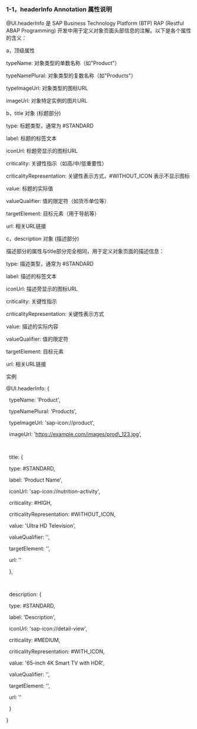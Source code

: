 ### **1-1，headerInfo Annotation 属性说明**

@UI.headerInfo 是 SAP Business Technology Platform (BTP) RAP (Restful ABAP Programming) 开发中用于定义对象页面头部信息的注解。以下是各个属性的含义：



a，顶级属性

typeName: 对象类型的单数名称（如"Product"）



typeNamePlural: 对象类型的复数名称（如"Products"）



typeImageUrl: 对象类型的图标URL



imageUrl: 对象特定实例的图片URL



b，title 对象 (标题部分)

type: 标题类型，通常为 #STANDARD



label: 标题的标签文本



iconUrl: 标题旁显示的图标URL



criticality: 关键性指示（如高/中/低重要性）



criticalityRepresentation: 关键性表示方式，#WITHOUT\_ICON 表示不显示图标



value: 标题的实际值



valueQualifier: 值的限定符（如货币单位等）



targetElement: 目标元素（用于导航等）



url: 相关URL链接



c，description 对象 (描述部分)

描述部分的属性与title部分完全相同，用于定义对象页面的描述信息：



type: 描述类型，通常为 #STANDARD



label: 描述的标签文本



iconUrl: 描述旁显示的图标URL



criticality: 关键性指示



criticalityRepresentation: 关键性表示方式



value: 描述的实际内容



valueQualifier: 值的限定符



targetElement: 目标元素



url: 相关URL链接



实例

@UI.headerInfo: {

&nbsp; typeName: 'Product',

&nbsp; typeNamePlural: 'Products',

&nbsp; typeImageUrl: 'sap-icon://product',

&nbsp; imageUrl: 'https://example.com/images/prod\_123.jpg',

&nbsp; 

&nbsp; title: {

&nbsp;   type: #STANDARD,

&nbsp;   label: 'Product Name',

&nbsp;   iconUrl: 'sap-icon://nutrition-activity',

&nbsp;   criticality: #HIGH,

&nbsp;   criticalityRepresentation: #WITHOUT\_ICON,

&nbsp;   value: 'Ultra HD Television',

&nbsp;   valueQualifier: '',

&nbsp;   targetElement: '',

&nbsp;   url: ''

&nbsp; },

&nbsp; 

&nbsp; description: {

&nbsp;   type: #STANDARD,

&nbsp;   label: 'Description',

&nbsp;   iconUrl: 'sap-icon://detail-view',

&nbsp;   criticality: #MEDIUM,

&nbsp;   criticalityRepresentation: #WITH\_ICON,

&nbsp;   value: '65-inch 4K Smart TV with HDR',

&nbsp;   valueQualifier: '',

&nbsp;   targetElement: '',

&nbsp;   url: ''

&nbsp; }

}

